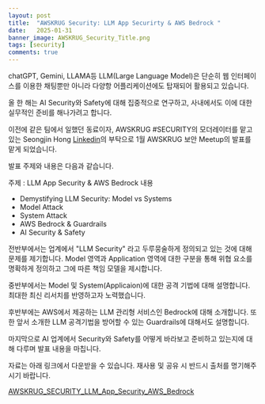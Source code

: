 ```yaml
---
layout: post
title:  "AWSKRUG Security: LLM App Securirty & AWS Bedrock "
date:   2025-01-31
banner_image: AWSKRUG_Security_Title.png
tags: [security]
comments: true
---
```


chatGPT, Gemini, LLAMA등 LLM(Large Language Model)은 단순히 웹 인터페이스를 이용한 채팅뿐만 아니라 다양항 어플리케이션에도 탑재되어 활용되고 있습니다.

올 한 해는 AI Security와 Safety에 대해 집중적으로 연구하고, 사내에서도 이에 대한 실무적인 준비를 해나가려고 합니다.

이전에 같은 팀에서 일했던 동료이자, AWSKRUG #SECURITY의 모더레이터를 맡고 있는 Seongjin Hong [Linkedin](https://www.linkedin.com/in/seongjin-hong-bbb93153/)의 부탁으로
1월 AWSKRUG 보안 Meetup의 발표를 맡게 되었습니다.

발표 주제와 내용은 다음과 같습니다.

주제 : LLM App Security & AWS Bedrock
내용
- Demystifying LLM Security: Model vs Systems
- Model Attack
- System Attack
- AWS Bedrock & Guardrails
- AI Security & Safety

전반부에서는 업계에서 "LLM Security" 라고 두루뭉술하게 정의되고 있는 것에 대해 문제를 제기합니다. Model 영역과 Application 영역에 대한 구분을 통해 위협 요소를 명확하게 정의하고 그에 따른 책임 모델을 제시합니다.

중반부에서는 Model 및 System(Applicaion)에 대한 공격 기법에 대해 설명합니다. 최대한 최신 리서치를 반영하고자 노력했습니다.

후반부에는 AWS에서 제공하는 LLM 관리형 서비스인 Bedrock에 대해 소개합니다. 또한 앞서 소개한 LLM 공격기법을 방어할 수 있는 Guardrails에 대해서도 설명합니다.

마지막으로 AI 업계에서 Security와 Safety를 어떻게 바라보고 준비하고 있는지에 대해 다루며 발표 내용을 마칩니다.

자료는 아래 링크에서 다운받을 수 있습니다. 재사용 및 공유 시 반드시 출처를 명기해주시기 바랍니다.

[AWSKRUG_SECURITY_LLM_App_Security_AWS_Bedrock](/static/AWSKRUG_Security_LLM.pdf)